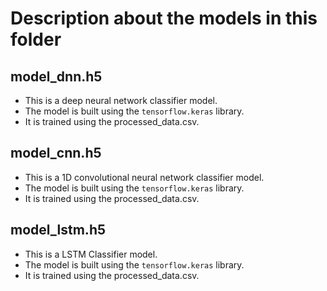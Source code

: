 # Description about the models in this folder

## model_dnn.h5
- This is a deep neural network classifier model. 
- The model is built using the `tensorflow.keras` library.
- It is trained using the processed_data.csv.

## model_cnn.h5
- This is a 1D convolutional neural network classifier model.
- The model is built using the `tensorflow.keras` library.
- It is trained using the processed_data.csv.

## model_lstm.h5
- This is a LSTM Classifier model.
- The model is built using the `tensorflow.keras` library.
- It is trained using the processed_data.csv.